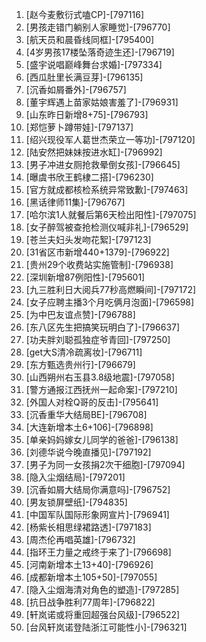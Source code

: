 
1. [赵今麦敷衍式嗑CP]-[797116]
1. [男孩走错门躺别人家睡觉]-[796770]
1. [航天员和晨昏线同框]-[795400]
1. [4岁男孩17楼坠落奇迹生还]-[796719]
1. [盛宇说唱巅峰舞台求婚]-[797334]
1. [西瓜肚里长满豆芽]-[796135]
1. [沉香如屑番外]-[796757]
1. [董宇辉遇上苗家姑娘害羞了]-[796931]
1. [山东昨日新增8+75]-[796793]
1. [郑恺萝卜蹲带娃]-[797137]
1. [绍兴现役军人葛世杰荣立一等功]-[797120]
1. [陆安然把妹妹按进水缸]-[796992]
1. [男子冲进女厕抢救晕倒女孩]-[796645]
1. [曝虞书欣王鹤棣二搭]-[796230]
1. [官方就成都核检系统异常致歉]-[797463]
1. [黑话律师11集]-[796767]
1. [哈尔滨1人就餐后第6天检出阳性]-[797075]
1. [女子醉驾被查抢检测仪喊非礼]-[796529]
1. [苍兰夫妇头发吻花絮]-[797123]
1. [31省区市新增440+1379]-[796922]
1. [贵州29个收费站实施管制]-[796938]
1. [深圳新增87例阳性]-[795601]
1. [九三胜利日大阅兵77秒高燃瞬间]-[797172]
1. [女子应聘主播3个月吃俩月泡面]-[796598]
1. [为中巴友谊点赞]-[796788]
1. [东八区先生把搞笑玩明白了]-[796637]
1. [功夫胖刘聪孤独症爷青回]-[797250]
1. [get大S清冷疏离妆]-[796711]
1. [东方甄选贵州行]-[796679]
1. [山西朔州右玉县3.8级地震]-[797058]
1. [警方通报江西抚州一起命案]-[797210]
1. [外国人对栓Q哥的反击]-[795641]
1. [沉香重华大结局BE]-[796708]
1. [大连新增本土6+106]-[796898]
1. [单亲妈妈嫁女儿同学的爸爸]-[796138]
1. [刘德华说今晚直播见]-[797192]
1. [男子为同一女孩捐2次干细胞]-[797094]
1. [隐入尘烟结局]-[797201]
1. [沉香如屑大结局你满意吗]-[796752]
1. [男友锁屏壁纸]-[794835]
1. [中国军队国际形象网宣片]-[796941]
1. [杨紫长相思绿裙路透]-[797183]
1. [周杰伦再唱英雄]-[796732]
1. [指环王力量之戒终于来了]-[796698]
1. [河南新增本土13+40]-[796926]
1. [成都新增本土105+50]-[797055]
1. [隐入尘烟海清对角色的塑造]-[797285]
1. [抗日战争胜利77周年]-[796822]
1. [轩岚诺或将重回超强台风级]-[796522]
1. [台风轩岚诺登陆浙江可能性小]-[796321]